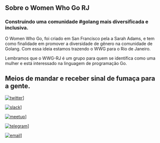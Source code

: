 ## Sobre o Women Who Go RJ
### Construindo uma comunidade #golang mais diversificada e inclusiva.

O Women Who Go, foi criado em San Francisco pela a Sarah Adams, e tem como finalidade em promover a diversidade de gênero na comunidade de Golang. Com essa ideia estamos trazendo o WWG para o Rio de Janeiro.

Lembramos que o WWG-RJ é um grupo para quem se identifica como uma mulher e está interessado na linguagem de programação Go.


## Meios de mandar e receber sinal de fumaça para a gente.

[![twitter](http://3.bp.blogspot.com/-BKLoayOxU90/VlEfrKMH05I/AAAAAAAABPg/i_HzaHhUUPA/s1600/Icono%2Btwitter%2Brosa%2Bpeq.png=100x100)](https://twitter.com/WWGBrasil)]

[![slack](http://www.freeiconspng.com/uploads/slack-icon-6.png=100x100)](https://gophers.slack.com/messages/womenwhogo)]

[![meetup](https://www.shareicon.net/download/2016/11/24/856520_media_512x512.png=100x100)](https://www.meetup.com/pt-BR/wwg-rio)]

[![telegram](http://www.lecard.com.br/img/telegram.png=100x100)](https://telegram.me/joinchat/BCOBsj6vVeV62WJXeajheA)]

[![email](http://maede2.com.br/wp-content/uploads/2015/03/RvRIiYO.png=100x100)](riodejaneiro@womenwhogo.org)]


